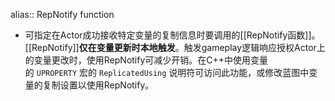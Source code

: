 alias:: RepNotify function

- 可指定在Actor成功接收特定变量的复制信息时要调用的[[RepNotify函数]]。[[RepNotify]]**仅在变量更新时本地触发**。触发gameplay逻辑响应授权Actor上的变量更改时，使用RepNotify可减少开销。在C++中使用变量的 `UPROPERTY` 宏的 `ReplicatedUsing` 说明符可访问此功能，或修改蓝图中变量的复制设置以使用RepNotify。